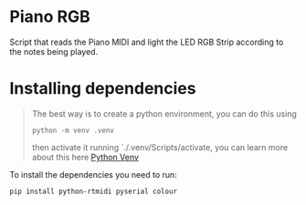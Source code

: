 # Piano RGB
Script that reads the Piano MIDI and light the LED RGB Strip according to the notes being played.

# Installing dependencies

>The best way is to create a python environment, you can do this using
>```
>python -m venv .venv
>```
>then activate it running `./.venv/Scripts/activate, you can learn more about this here [Python Venv](https://docs.python.org/3/library/venv.html)

To install the dependencies you need to run:
```
pip install python-rtmidi pyserial colour
```